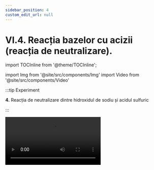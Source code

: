 ```yaml
---
sidebar_position: 4
custom_edit_url: null
---
```


# VI.4. Reacția bazelor cu acizii (reacția de neutralizare).


import TOCInline from '@theme/TOCInline';

<TOCInline toc={toc} />




import Img from '@site/src/components/Img'
import Video from '@site/src/components/Video'




 



:::tip Experiment

**4.** Reacția de neutralizare dintre hidroxidul de sodiu și acidul sulfuric 

:::

<Video src="https://www.youtube.com/embed/x-gKmzDiEKY" />


**Materiale necesare:** pahar Berzelius, soluție de hidroxid de sodiu (sodă caustică), acid sulfuric, termometru, pipetă.    

:::warning

**Experiment demonstrativ efectuat numai de profesor!**

Atenție, hidroxidul de sodiu și acidul sulfuric sunt caustice și vă pot produce arsuri în contact cu pielea! 
  
:::



**Descrierea experimentului:** 

- Pune în paharul Berzelius puțină soluție de sodă caustică și adaugă câteva picături de fenolftaleină. 
- Așează în pahar un termometru și măsoară temperatura inițială a reacției.
- Adaugă cu pipeta acidul sulfuric, picătură cu picătură, până când colorația roșie dispare. 
- Măsoară temperatura după terminarea reacției.
 

- Ce observi ?


:::note Observaţie

Temperatura a crescut considerabil după dispariția culorii.  

:::



**Concluzia experimentului:**

Hidroxidul de sodiu – NaOH, reacționează cu acidul sulfuric - H<sub>2</sub>SO<sub>4</sub> și se transformă în sulfat de sodiu - Na<sub>2</sub>SO<sub>4</sub> și apă. 

Reacția dintre o bază și un acid, cu formarea unei sări și apă, se numește reacție de neutralizare, fiind o reacție exotermă (care degajă căldură).

Este o reacție de schimb, deoarece avem ca reactanți două substanțe compuse, iar ca produși avem tot două substanțe compuse:

**2NaOH +  H<sub>2</sub>SO<sub>4</sub>  =  Na<sub>2</sub>SO<sub>4</sub> + 2H<sub>2</sub>O**


<br></br>




